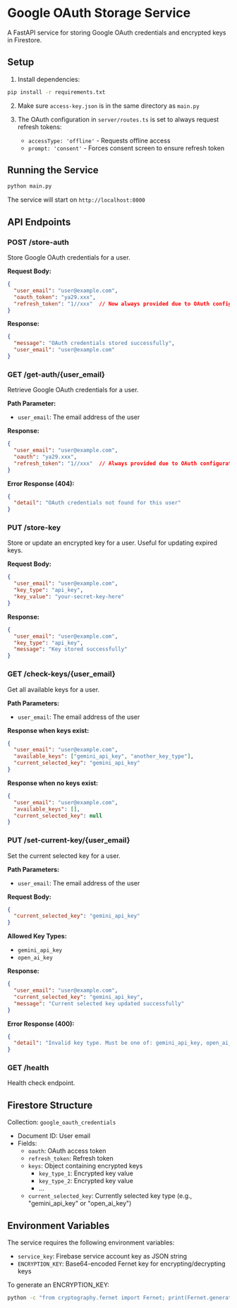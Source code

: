 # Google OAuth Storage Service

A FastAPI service for storing Google OAuth credentials and encrypted keys in Firestore.

## Setup

1. Install dependencies:
```bash
pip install -r requirements.txt
```

2. Make sure `access-key.json` is in the same directory as `main.py`

3. The OAuth configuration in `server/routes.ts` is set to always request refresh tokens:
   - `accessType: 'offline'` - Requests offline access
   - `prompt: 'consent'` - Forces consent screen to ensure refresh token

## Running the Service

```bash
python main.py
```

The service will start on `http://localhost:8000`

## API Endpoints

### POST /store-auth
Store Google OAuth credentials for a user.

**Request Body:**
```json
{
  "user_email": "user@example.com",
  "oauth_token": "ya29.xxx",
  "refresh_token": "1//xxx"  // Now always provided due to OAuth config
}
```

**Response:**
```json
{
  "message": "OAuth credentials stored successfully",
  "user_email": "user@example.com"
}
```

### GET /get-auth/{user_email}
Retrieve Google OAuth credentials for a user.

**Path Parameter:**
- `user_email`: The email address of the user

**Response:**
```json
{
  "user_email": "user@example.com",
  "oauth": "ya29.xxx",
  "refresh_token": "1//xxx"  // Always provided due to OAuth configuration
}
```

**Error Response (404):**
```json
{
  "detail": "OAuth credentials not found for this user"
}
```

### PUT /store-key
Store or update an encrypted key for a user. Useful for updating expired keys.

**Request Body:**
```json
{
  "user_email": "user@example.com",
  "key_type": "api_key",
  "key_value": "your-secret-key-here"
}
```

**Response:**
```json
{
  "user_email": "user@example.com",
  "key_type": "api_key",
  "message": "Key stored successfully"
}
```

### GET /check-keys/{user_email}
Get all available keys for a user.

**Path Parameters:**
- `user_email`: The email address of the user

**Response when keys exist:**
```json
{
  "user_email": "user@example.com",
  "available_keys": ["gemini_api_key", "another_key_type"],
  "current_selected_key": "gemini_api_key"
}
```

**Response when no keys exist:**
```json
{
  "user_email": "user@example.com",
  "available_keys": [],
  "current_selected_key": null
}
```

### PUT /set-current-key/{user_email}
Set the current selected key for a user.

**Path Parameters:**
- `user_email`: The email address of the user

**Request Body:**
```json
{
  "current_selected_key": "gemini_api_key"
}
```

**Allowed Key Types:**
- `gemini_api_key`
- `open_ai_key`

**Response:**
```json
{
  "user_email": "user@example.com",
  "current_selected_key": "gemini_api_key",
  "message": "Current selected key updated successfully"
}
```

**Error Response (400):**
```json
{
  "detail": "Invalid key type. Must be one of: gemini_api_key, open_ai_key"
}
```

### GET /health
Health check endpoint.

## Firestore Structure

Collection: `google_oauth_credentials`
- Document ID: User email
- Fields:
  - `oauth`: OAuth access token
  - `refresh_token`: Refresh token
  - `keys`: Object containing encrypted keys
    - `key_type_1`: Encrypted key value
    - `key_type_2`: Encrypted key value
    - ...
  - `current_selected_key`: Currently selected key type (e.g., "gemini_api_key" or "open_ai_key")

## Environment Variables

The service requires the following environment variables:

- `service_key`: Firebase service account key as JSON string
- `ENCRYPTION_KEY`: Base64-encoded Fernet key for encrypting/decrypting keys

To generate an ENCRYPTION_KEY:
```bash
python -c "from cryptography.fernet import Fernet; print(Fernet.generate_key().decode())"
```
